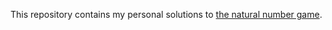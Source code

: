 This repository contains my personal solutions to [the natural number game][1].

[1]: https://www.ma.imperial.ac.uk/~buzzard/xena/natural_number_game/
